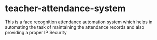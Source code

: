 # teacher-attendance-system
This is a face recognition attendance automation system which helps in automating the task of maintaining the attendance records and also providing a proper IP Security 
